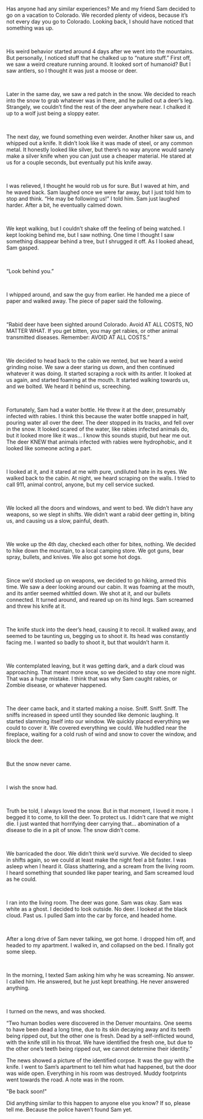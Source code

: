   

Has anyone had any similar experiences? Me and my friend Sam decided to go on a vacation to Colorado. We recorded plenty of videos, because it’s not every day you go to Colorado. Looking back, I should have noticed that something was up.

&#x200B;

His weird behavior started around 4 days after we went into the mountains.  But personally, I noticed stuff that he chalked up to “nature stuff.” First off, we saw a weird creature running around. It looked sort of humanoid? But I saw antlers, so I thought it was just a moose or deer.

&#x200B;

Later in the same day, we saw a red patch in the snow. We decided to reach into the snow to grab whatever was in there, and he pulled out a deer’s leg. Strangely, we couldn’t find the rest of the deer anywhere near. I chalked it up to a wolf just being a sloppy eater.

&#x200B;

The next day, we found something even weirder. Another hiker saw us, and whipped out a knife. It didn’t look like it was made of steel, or any common metal. It honestly looked like silver, but there’s no way anyone would sanely make a silver knife when you can just use a cheaper material. He stared at us for a couple seconds, but eventually put his knife away.

&#x200B;

I was relieved, I thought he would rob us for sure. But I waved at him, and he waved back. Sam laughed once we were far away, but I just told him to stop and think. “He may be following us!” I told him. Sam just laughed harder. After a bit, he eventually calmed down. 

&#x200B;

We kept walking, but I couldn’t shake off the feeling of being watched. I kept looking behind me, but I saw nothing. One time I thought I saw something disappear behind a tree, but I shrugged it off. As I looked ahead, Sam gasped. 

&#x200B;

“Look behind you.”

&#x200B;

I whipped around, and saw the guy from earlier. He handed me a piece of paper and walked away. The piece of paper said the following.

&#x200B;

“Rabid deer have been sighted around Colorado. Avoid AT ALL COSTS, NO MATTER WHAT. If you get bitten, you may get rabies, or other animal transmitted diseases. Remember: AVOID AT ALL COSTS.”

&#x200B;

We decided to head back to the cabin we rented, but we heard a weird grinding noise. We saw a deer staring us down, and then continued whatever it was doing. It started scraping a rock with its antler. It looked at us again, and started foaming at the mouth. It started walking towards us, and we bolted. We heard it behind us, screeching. 

&#x200B;

Fortunately, Sam had a water bottle. He threw it at the deer, presumably infected with rabies. I think this because the water bottle snapped in half, pouring water all over the deer. The deer stopped in its tracks, and fell over in the snow. It looked scared of the water, like rabies infected animals do, but it looked more like it was… I know this sounds stupid, but hear me out. The deer KNEW that animals infected with rabies were hydrophobic, and it looked like someone acting a part.

&#x200B;

I looked at it, and it stared at me with pure, undiluted hate in its eyes. We walked back to the cabin. At night, we heard scraping on the walls. I tried to call 911, animal control, anyone, but my cell service sucked.

&#x200B;

We locked all the doors and windows, and went to bed. We didn’t have any weapons, so we slept in shifts. We didn’t want a rabid deer getting in, biting us, and causing us a slow, painful, death.

&#x200B;

We woke up the 4th day, checked each other for bites, nothing. We decided to hike down the mountain, to a local camping store. We got guns, bear spray, bullets, and knives. We also got some hot dogs.

&#x200B;

Since we’d stocked up on weapons, we decided to go hiking, armed this time. We saw a deer looking around our cabin. It was foaming at the mouth, and its antler seemed whittled down. We shot at it, and our bullets connected. It turned around, and reared up on its hind legs. Sam screamed and threw his knife at it. 

&#x200B;

The knife stuck into the deer’s head, causing it to recoil. It walked away, and seemed to be taunting us, begging us to shoot it. Its head was constantly facing me. I wanted so badly to shoot it, but that wouldn’t harm it. 

&#x200B;

We contemplated leaving, but it was getting dark, and a dark cloud was approaching. That meant more snow, so we decided to stay one more night. That was a huge mistake. I think that was why Sam caught rabies, or Zombie disease, or whatever happened.

&#x200B;

The deer came back, and it started making a noise. Sniff. Sniff. Sniff. The sniffs increased in speed until they sounded like demonic laughing. It started slamming itself into our window. We quickly placed everything we could to cover it. We covered everything we could. We huddled near the fireplace, waiting for a cold rush of wind and snow to cover the window, and block the deer.

&#x200B;

But the snow never came.

&#x200B;

I wish the snow had.

&#x200B;

Truth be told, I always loved the snow. But in that moment, I loved it more. I begged it to come, to kill the deer. To protect us. I didn’t care that we might die. I just wanted that horrifying deer carrying that… abomination of a disease to die in a pit of snow. The snow didn’t come.

&#x200B;

We barricaded the door. We didn’t think we’d survive. We decided to sleep in shifts again, so we could at least make the night feel a bit faster. I was asleep when I heard it. Glass shattering, and a scream from the living room. I heard something that sounded like paper tearing, and Sam screamed loud as he could. 

&#x200B;

I ran into the living room. The deer was gone. Sam was okay. Sam was white as a ghost. I decided to look outside. No deer. I looked at the black cloud. Past us. I pulled Sam into the car by force, and headed home.

&#x200B;

After a long drive of Sam never talking, we got home. I dropped him off, and headed to my apartment. I walked in, and collapsed on the bed. I finally got some sleep. 

&#x200B;

In the morning, I texted Sam asking him why he was screaming. No answer. I called him. He answered, but he just kept breathing. He never answered anything. 

&#x200B;

I turned on the news, and was shocked.

“Two human bodies were discovered in the Denver mountains. One seems to have been dead a long time, due to its skin decaying away and its teeth being ripped out, but the other one is fresh. Dead by a self-inflicted wound, with the knife still in his throat. We have identified the fresh one, but due to the other one’s teeth being ripped out, we cannot determine their identity.”

The news showed a picture of the identified corpse. It was the guy with the knife. I went to Sam’s apartment to tell him what had happened, but the door was wide open. Everything in his room was destroyed. Muddy footprints went towards the road. A note was in the room. 

"Be back soon!"

Did anything similar to this happen to anyone else you know? If so, please tell me. Because the police haven’t found Sam yet.